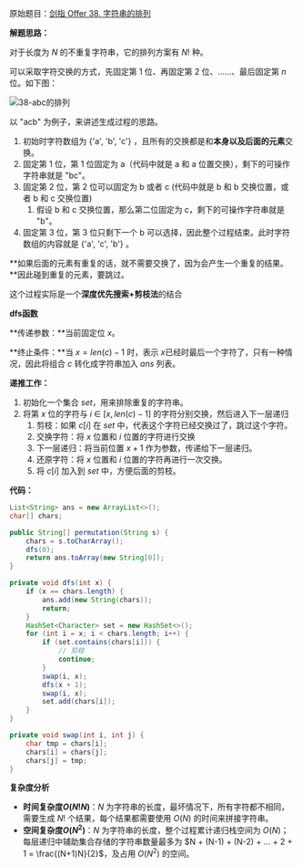 原始题目：[剑指 Offer 38. 字符串的排列](https://leetcode-cn.com/problems/zi-fu-chuan-de-pai-lie-lcof/)

**解题思路：**

对于长度为 $N$ 的不重复字符串，它的排列方案有 $N!$ 种。

可以采取字符交换的方式，先固定第 $1$ 位、再固定第 $2$ 位、……、最后固定第 $n$ 位。如下图：

![38-abc的排列](https://www.lin2j.tech/blog-image/algorithm/lcof/38-abc%E7%9A%84%E6%8E%92%E5%88%97.png)

以 "acb" 为例子，来讲述生成过程的思路。

1. 初始时字符数组为 {'a', 'b', 'c'} ，且所有的交换都是和**本身以及后面的元素**交换。
2. 固定第 $1$ 位，第 $1$ 位固定为 a（代码中就是 a 和 a 位置交换），剩下的可操作字符串就是 "bc"。
3. 固定第 $2$ 位，第 $2$ 位可以固定为 b 或者 c (代码中就是 b 和 b 交换位置，或者 b 和 c 交换位置)
   1. 假设 b 和 c 交换位置，那么第二位固定为 c，剩下的可操作字符串就是 "b"。
4. 固定第 $3$ 位，第 $3$ 位只剩下一个 b 可以选择，因此整个过程结束。此时字符数组的内容就是 {'a', 'c', 'b'} 。

**如果后面的元素有重复的话，就不需要交换了，因为会产生一个重复的结果。**因此碰到重复的元素，要跳过。

这个过程实际是一个**深度优先搜索+剪枝法**的结合

**dfs函数**

**传递参数：**当前固定位 $x$。

**终止条件：**当 $x = len(c) - 1$ 时，表示 $x$已经时最后一个字符了，只有一种情况，因此将组合 $c$ 转化成字符串加入 $ans$ 列表。

**递推工作：**

1. 初始化一个集合 $set$，用来排除重复的字符串。
2. 将第 $x$ 位的字符与 $i$ $\in$ $[x, len(c) - 1]$ 的字符分别交换，然后进入下一层递归
   1. 剪枝：如果 $c[i]$ 在 $set$ 中，代表这个字符已经交换过了，跳过这个字符。
   2. 交换字符：将 $x$ 位置和 $i$ 位置的字符进行交换
   3. 下一层递归：将当前位置 $x + 1$ 作为参数，传递给下一层递归。
   4. 还原字符：将 $x$ 位置和 $i$ 位置的字符再进行一次交换。
   5. 将 $c[i]$ 加入到 $set$ 中，方便后面的剪枝。

**代码：**

```java
List<String> ans = new ArrayList<>();
char[] chars;

public String[] permutation(String s) {
    chars = s.toCharArray();
    dfs(0);
    return ans.toArray(new String[0]);
}

private void dfs(int x) {
    if (x == chars.length) {
        ans.add(new String(chars));
        return;
    }
    HashSet<Character> set = new HashSet<>();
    for (int i = x; i < chars.length; i++) {
        if (set.contains(chars[i])) {
            // 剪枝
            continue;
        }
        swap(i, x);
        dfs(x + 1);
        swap(i, x);
        set.add(chars[i]);
    }
}

private void swap(int i, int j) {
    char tmp = chars[i];
    chars[i] = chars[j];
    chars[j] = tmp;
}
```

**复杂度分析**

- **时间复杂度$O(N!N)$**：$N$ 为字符串的长度，最坏情况下，所有字符都不相同，需要生成 $N!$ 个结果，每个结果都需要使用 $O(N)$ 的时间来拼接字符串。
- **空间复杂度$O(N^2)$**：$N$ 为字符串的长度，整个过程累计递归栈空间为 $O(N)$；每层递归中辅助集合存储的字符串数量最多为 $N + (N-1) + (N-2) + ... + 2 + 1 = \frac{(N+1)N}{2}$，及占用 $O(N^2)$ 的空间。